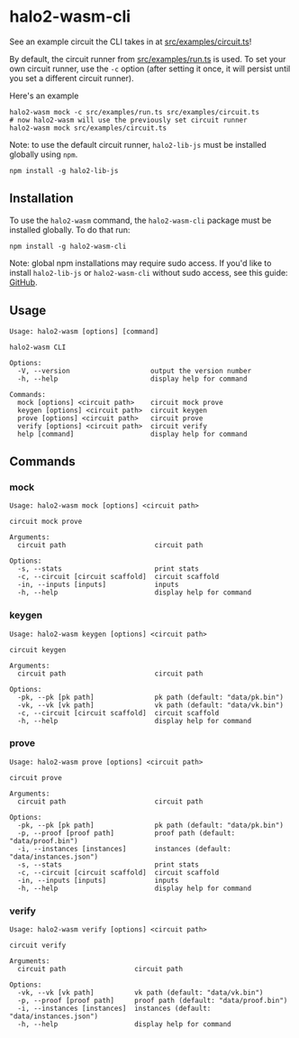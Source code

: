 # halo2-wasm-cli

See an example circuit the CLI takes in at [src/examples/circuit.ts](./src/examples/circuit.ts)!

By default, the circuit runner from [src/examples/run.ts](./src/examples/run.ts) is used. 
To set your own circuit runner, use the `-c` option (after setting it once, it will persist until you set a different circuit runner).

Here's an example
```
halo2-wasm mock -c src/examples/run.ts src/examples/circuit.ts
# now halo2-wasm will use the previously set circuit runner
halo2-wasm mock src/examples/circuit.ts 
```

Note: to use the default circuit runner, `halo2-lib-js` must be installed globally using `npm`. 
```
npm install -g halo2-lib-js
```

## Installation

To use the `halo2-wasm` command, the `halo2-wasm-cli` package must be installed globally. To do that run:
```
npm install -g halo2-wasm-cli
```

Note: global npm installations may require sudo access. If you'd like to install `halo2-lib-js` or `halo2-wasm-cli` without sudo access, see this guide: [GitHub](https://github.com/sindresorhus/guides/blob/main/npm-global-without-sudo.md).

## Usage

```
Usage: halo2-wasm [options] [command]

halo2-wasm CLI

Options:
  -V, --version                    output the version number
  -h, --help                       display help for command

Commands:
  mock [options] <circuit path>    circuit mock prove
  keygen [options] <circuit path>  circuit keygen
  prove [options] <circuit path>   circuit prove
  verify [options] <circuit path>  circuit verify
  help [command]                   display help for command
```

## Commands

### mock

```
Usage: halo2-wasm mock [options] <circuit path>

circuit mock prove

Arguments:
  circuit path                      circuit path

Options:
  -s, --stats                       print stats
  -c, --circuit [circuit scaffold]  circuit scaffold
  -in, --inputs [inputs]            inputs
  -h, --help                        display help for command
```

### keygen

```
Usage: halo2-wasm keygen [options] <circuit path>

circuit keygen

Arguments:
  circuit path                      circuit path

Options:
  -pk, --pk [pk path]               pk path (default: "data/pk.bin")
  -vk, --vk [vk path]               vk path (default: "data/vk.bin")
  -c, --circuit [circuit scaffold]  circuit scaffold
  -h, --help                        display help for command
```

### prove

```
Usage: halo2-wasm prove [options] <circuit path>

circuit prove

Arguments:
  circuit path                      circuit path

Options:
  -pk, --pk [pk path]               pk path (default: "data/pk.bin")
  -p, --proof [proof path]          proof path (default: "data/proof.bin")
  -i, --instances [instances]       instances (default: "data/instances.json")
  -s, --stats                       print stats
  -c, --circuit [circuit scaffold]  circuit scaffold
  -in, --inputs [inputs]            inputs
  -h, --help                        display help for command
```

### verify

```
Usage: halo2-wasm verify [options] <circuit path>

circuit verify

Arguments:
  circuit path                 circuit path

Options:
  -vk, --vk [vk path]          vk path (default: "data/vk.bin")
  -p, --proof [proof path]     proof path (default: "data/proof.bin")
  -i, --instances [instances]  instances (default: "data/instances.json")
  -h, --help                   display help for command
```


